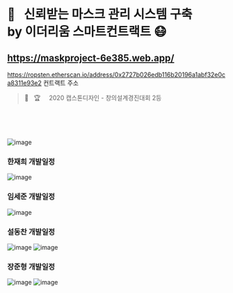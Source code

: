 

:raising_hand:&nbsp;&nbsp; 신뢰받는 마스크 관리 시스템 구축 <br> by 이더리움 스마트컨트랙트 :mask:
===============================================================================

https://maskproject-6e385.web.app/
----------------------------------

https://ropsten.etherscan.io/address/0x2727b026edb116b20196a1abf32e0ca8311e93e2
컨트랙트 주소

> :raising_hand:&nbsp;&nbsp; :trophy:&nbsp;&nbsp;&nbsp;&nbsp; 2020 캡스톤디자인 - 창의설계경진대회 2등


<br><br><br>

![image](https://user-images.githubusercontent.com/42461455/78424581-96d03700-76a9-11ea-9445-64885f93d197.png)

### 한재희 개발일정

![image](https://user-images.githubusercontent.com/42461455/78424602-b36c6f00-76a9-11ea-93a1-6b67703a5b2b.png)

### 임세준 개발일정

![image](https://user-images.githubusercontent.com/42461455/78424618-c5e6a880-76a9-11ea-8d30-b708d02bc80c.png)

### 설동찬 개발일정

![image](https://user-images.githubusercontent.com/42461455/78424638-dd259600-76a9-11ea-9a81-e1a45e3d2cd4.png)
![image](https://user-images.githubusercontent.com/42461455/78424694-38f01f00-76aa-11ea-83cf-9f81f31be043.png)

### 장준형 개발일정

![image](https://user-images.githubusercontent.com/42461455/78424703-473e3b00-76aa-11ea-8e4d-bffd7e5b200f.png)
![image](https://user-images.githubusercontent.com/42461455/78424713-56bd8400-76aa-11ea-9805-d7ded886ad99.png)

